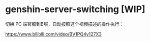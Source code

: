 # genshin-server-switching [WIP]

切换 PC 端官服到B服，自动按照这个视频描述的操作执行：

https://www.bilibili.com/video/BV1PQ4y127X3

